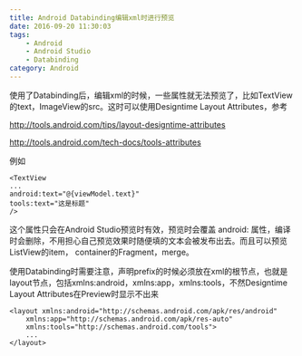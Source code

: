 ```yaml
---
title: Android Databinding编辑xml时进行预览
date: 2016-09-20 11:30:03
tags: 
    - Android
    - Android Studio
    - Databinding
category: Android
---
```


使用了Databinding后，编辑xml的时候，一些属性就无法预览了，比如TextView的text，ImageView的src。这时可以使用Designtime Layout Attributes，参考

<http://tools.android.com/tips/layout-designtime-attributes>

<http://tools.android.com/tech-docs/tools-attributes>

例如

```
<TextView
...
android:text="@{viewModel.text}"
tools:text="这是标题"
/>
```
这个属性只会在Android Studio预览时有效，预览时会覆盖 android: 属性，编译时会删除，不用担心自己预览效果时随便填的文本会被发布出去。而且可以预览ListView的item，
container的Fragment，merge。

使用Databinding时需要注意，声明prefix的时候必须放在xml的根节点，也就是 layout节点，包括xmlns:android，xmlns:app，xmlns:tools，不然Designtime Layout Attributes在Preview时显示不出来

```
<layout xmlns:android="http://schemas.android.com/apk/res/android"
    xmlns:app="http://schemas.android.com/apk/res-auto"
    xmlns:tools="http://schemas.android.com/tools">
    ...
</layout>
```